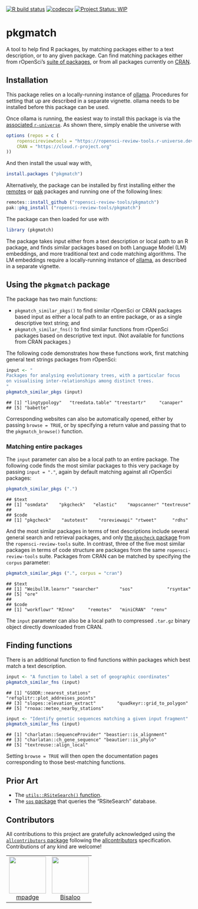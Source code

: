 <!-- badges: start -->

[![R build
status](https://github.com/ropensci-review-tools/pkgmatch/workflows/R-CMD-check/badge.svg)](https://github.com/ropensci-review-tools/pkgmatch/actions?query=workflow%3AR-CMD-check)
[![codecov](https://codecov.io/gh/ropensci-review-tools/pkgmatch/branch/main/graph/badge.svg)](https://app.codecov.io/gh/ropensci-review-tools/pkgmatch)
[![Project Status:
WIP](https://www.repostatus.org/badges/latest/wip.svg)](https://www.repostatus.org/#wip)
<!-- badges: end -->

# pkgmatch

A tool to help find R packages, by matching packages either to a text
description, or to any given package. Can find matching packages either
from rOpenSci’s [suite of packages](https://ropensci.org/packages), or
from all packages currently on [CRAN](https://cran.r-project.org).

## Installation

This package relies on a locally-running instance of
[ollama](https://ollama.com). Procedures for setting that up are
described in a separate vignette. ollama needs to be installed before
this package can be used.

Once ollama is running, the easiest way to install this package is via
the [associated
`r-universe`](https://ropensci-review-tools.r-universe.dev/ui#builds).
As shown there, simply enable the universe with

``` r
options (repos = c (
    ropenscireviewtools = "https://ropensci-review-tools.r-universe.dev",
    CRAN = "https://cloud.r-project.org"
))
```

And then install the usual way with,

``` r
install.packages ("pkgmatch")
```

Alternatively, the package can be installed by first installing either
the [remotes](https://remotes.r-lib.org) or
[pak](https://pak.r-lib.org/) packages and running one of the following
lines:

``` r
remotes::install_github ("ropensci-review-tools/pkgmatch")
pak::pkg_install ("ropensci-review-tools/pkgmatch")
```

The package can then loaded for use with

``` r
library (pkgmatch)
```

The package takes input either from a text description or local path to
an R package, and finds similar packages based on both Language Model
(LM) embeddings, and more traditional text and code matching algorithms.
The LM embeddings require a locally-running instance of
[ollama](https://ollama.com), as described in a separate vignette.

## Using the `pkgmatch` package

The package has two main functions:

- `pkgmatch_similar_pkgs()` to find similar rOpenSci or CRAN packages
  based input as either a local path to an entire package, or as a
  single descriptive text string; and
- `pkgmatch_similar_fns()` to find similar functions from rOpenSci
  packages based on descriptive text input. (Not available for functions
  from CRAN packages.)

The following code demonstrates how these functions work, first matching
general text strings packages from rOpenSci:

``` r
input <- "
Packages for analysing evolutionary trees, with a particular focus
on visualising inter-relationships among distinct trees.
"
pkgmatch_similar_pkgs (input)
```

    ## [1] "lingtypology"   "treedata.table" "treestartr"     "canaper"
    ## [5] "babette"

Corresponding websites can also be automatically opened, either by
passing `browse = TRUE`, or by specifying a return value and passing
that to the `pkgmatch_browse()` function.

### Matching entire packages

The `input` parameter can also be a local path to an entire package. The
following code finds the most similar packages to this very package by
passing `input = "."`, again by default matching against all rOpenSci
packages:

``` r
pkgmatch_similar_pkgs (".")
```

    ## $text
    ## [1] "osmdata"    "pkgcheck"   "elastic"    "mapscanner" "textreuse"
    ## 
    ## $code
    ## [1] "pkgcheck"    "autotest"    "roreviewapi" "rtweet"      "rdhs"

And the most similar packages in terms of text descriptions include
several general search and retrieval packages, and only [the `pkgcheck`
package](https://github.com/ropensci-review-tools/pkgcheck) from the
`ropensci-review-tools` suite. In contrast, three of the five most
similar packages in terms of code structure are packages from the same
`ropensci-review-tools` suite. Packages from CRAN can be matched by
specifying the `corpus` parameter:

``` r
pkgmatch_similar_pkgs (".", corpus = "cran")
```

    ## $text
    ## [1] "WeibullR.learnr" "searcher"        "sos"             "rsyntax"
    ## [5] "ore"
    ## 
    ## $code
    ## [1] "workflowr" "RInno"     "remotes"   "miniCRAN"  "renv"

The `input` parameter can also be a local path to compressed `.tar.gz`
binary object directly downloaded from CRAN.

## Finding functions

There is an additional function to find functions within packages which
best match a text description.

``` r
input <- "A function to label a set of geographic coordinates"
pkgmatch_similar_fns (input)
```

    ## [1] "GSODR::nearest_stations"          "refsplitr::plot_addresses_points"
    ## [3] "slopes::elevation_extract"        "quadkeyr::grid_to_polygon"       
    ## [5] "rnoaa::meteo_nearby_stations"

``` r
input <- "Identify genetic sequences matching a given input fragment"
pkgmatch_similar_fns (input)
```

    ## [1] "charlatan::SequenceProvider" "beastier::is_alignment"     
    ## [3] "charlatan::ch_gene_sequence" "beautier::is_phylo"         
    ## [5] "textreuse::align_local"

Setting `browse = TRUE` will then open the documentation pages
corresponding to those best-matching functions.

## Prior Art

- The [`utils::RSiteSearch()`
  function](https://stat.ethz.ch/R-manual/R-devel/library/utils/html/RSiteSearch.html).
- The [`sos` package](https://github.com/sbgraves237/sos) that queries
  the “RSiteSearch” database.

## Contributors


<!-- ALL-CONTRIBUTORS-LIST:START - Do not remove or modify this section -->
<!-- prettier-ignore-start -->
<!-- markdownlint-disable -->

All contributions to this project are gratefully acknowledged using the [`allcontributors` package](https://github.com/ropensci/allcontributors) following the [allcontributors](https://allcontributors.org) specification. Contributions of any kind are welcome!

<table>

<tr>
<td align="center">
<a href="https://github.com/mpadge">
<img src="https://avatars.githubusercontent.com/u/6697851?v=4" width="100px;" alt=""/>
</a><br>
<a href="https://github.com/ropensci-review-tools/pkgmatch/commits?author=mpadge">mpadge</a>
</td>
<td align="center">
<a href="https://github.com/Bisaloo">
<img src="https://avatars.githubusercontent.com/u/10783929?v=4" width="100px;" alt=""/>
</a><br>
<a href="https://github.com/ropensci-review-tools/pkgmatch/commits?author=Bisaloo">Bisaloo</a>
</td>
</tr>

</table>

<!-- markdownlint-enable -->
<!-- prettier-ignore-end -->
<!-- ALL-CONTRIBUTORS-LIST:END -->
